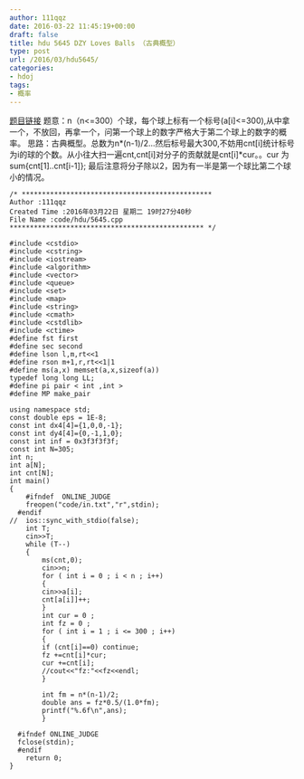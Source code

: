 ```yaml
---
author: 111qqz
date: 2016-03-22 11:45:19+00:00
draft: false
title: hdu 5645 DZY Loves Balls （古典概型）
type: post
url: /2016/03/hdu5645/
categories:
- hdoj
tags:
- 概率
---
```


[题目链接](http://acm.hdu.edu.cn/showproblem.php?pid=5645)
题意：n（n<=300）个球，每个球上标有一个标号(a[i]<=300),从中拿一个，不放回，再拿一个，问第一个球上的数字严格大于第二个球上的数字的概率。
思路：古典概型。总数为n*(n-1)/2...然后标号最大300,不妨用cnt[i]统计标号为i的球的个数。从小往大扫一遍cnt,cnt[i]对分子的贡献就是cnt[i]*cur。。cur 为 sum{cnt[1]..cnt[i-1]};
最后注意将分子除以2，因为有一半是第一个球比第二个球小的情况。

 

    
    /* ***********************************************
    Author :111qqz
    Created Time :2016年03月22日 星期二 19时27分40秒
    File Name :code/hdu/5645.cpp
    ************************************************ */
    
    #include <cstdio>
    #include <cstring>
    #include <iostream>
    #include <algorithm>
    #include <vector>
    #include <queue>
    #include <set>
    #include <map>
    #include <string>
    #include <cmath>
    #include <cstdlib>
    #include <ctime>
    #define fst first
    #define sec second
    #define lson l,m,rt<<1
    #define rson m+1,r,rt<<1|1
    #define ms(a,x) memset(a,x,sizeof(a))
    typedef long long LL;
    #define pi pair < int ,int >
    #define MP make_pair
    
    using namespace std;
    const double eps = 1E-8;
    const int dx4[4]={1,0,0,-1};
    const int dy4[4]={0,-1,1,0};
    const int inf = 0x3f3f3f3f;
    const int N=305;
    int n;
    int a[N];
    int cnt[N];
    int main()
    {
    	#ifndef  ONLINE_JUDGE 
    	freopen("code/in.txt","r",stdin);
      #endif
    //	ios::sync_with_stdio(false);
    	int T;
    	cin>>T;
    	while (T--)
    	{
    	    ms(cnt,0);
    	    cin>>n;
    	    for ( int i = 0 ; i < n ; i++)
    	    {
    		cin>>a[i];
    		cnt[a[i]]++;
    	    }
    	    int cur = 0 ;
    	    int fz = 0 ;
    	    for ( int i = 1 ; i <= 300 ; i++)
    	    {
    		if (cnt[i]==0) continue;
    		fz +=cnt[i]*cur;
    		cur +=cnt[i];
    		//cout<<"fz:"<<fz<<endl;
    	    }
    	    
    	    int fm = n*(n-1)/2;
    	    double ans = fz*0.5/(1.0*fm);
    	    printf("%.6f\n",ans);
        	}
    
      #ifndef ONLINE_JUDGE  
      fclose(stdin);
      #endif
        return 0;
    }
    



